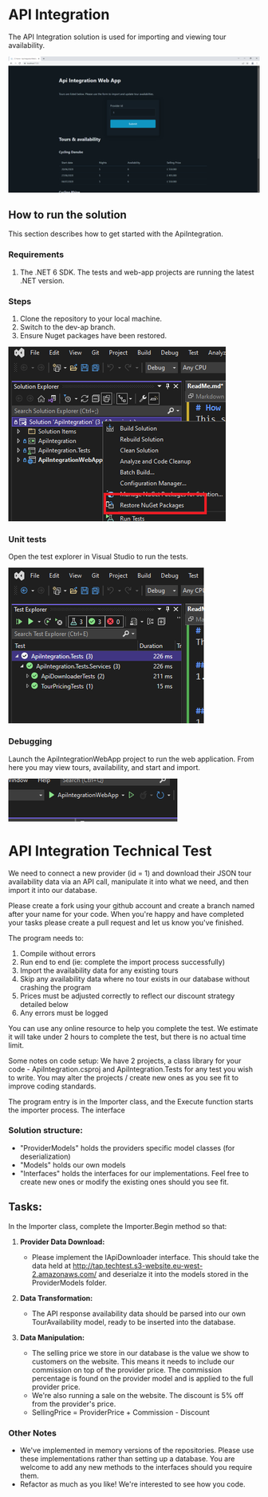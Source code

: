# API Integration

The API Integration solution is used for importing and viewing tour availability.

![Nuget restore](/Images/web-app.png)

## How to run the solution
This section describes how to get started with the ApiIntegration.

### Requirements
1. The .NET 6 SDK. The tests and web-app projects are running the latest .NET version.


### Steps
1. Clone the repository to your local machine.
2. Switch to the dev-ap branch.
3. Ensure Nuget packages have been restored.

![Nuget restore](/Images/nuget.png)

### Unit tests
Open the test explorer in Visual Studio to run the tests.

![Nuget restore](/Images/unit-tests.png)

### Debugging
Launch the ApiIntegrationWebApp project to run the web application. From here you may view tours, availability, and start and import.

![Nuget restore](/Images/launch.png)

# API Integration Technical Test

We need to connect a new provider (id = 1) and download their JSON tour availability data via an API
call, manipulate it into what we need, and then import it into our database.

Please create a fork using your github account and create a branch named after your name for your code.
When you're happy and have completed your tasks please create a pull request and let us know you've finished.

The program needs to:

1. Compile without errors
2. Run end to end (ie: complete the import process successfully)
3. Import the availability data for any existing tours
4. Skip any availability data where no tour exists in our database without crashing the program
5. Prices must be adjusted correctly to reflect our discount strategy detailed below
6. Any errors must be logged

You can use any online resource to help you complete the test. We estimate it will take under 2 hours to
complete the test, but there is no actual time limit.

Some notes on code setup:
We have 2 projects, a class library for your code - ApiIntegration.csproj and ApiIntegration.Tests for
any test you wish to write. You may alter the projects / create new ones as you see fit to improve coding standards. 

The program entry is in the Importer class, and the Execute function starts the
importer process. The interface 

### Solution structure:
- "ProviderModels" holds the providers specific model classes (for deserialization)
- "Models" holds our own models
- "Interfaces" holds the interfaces for our implementations. Feel free to create new ones
or modify the existing ones should you see fit.


## Tasks:

In the Importer class, complete the Importer.Begin method so that:
1. **Provider Data Download:**
    - Please implement the IApiDownloader interface. This should take the
    data held at http://tap.techtest.s3-website.eu-west-2.amazonaws.com/ and
    deserialze it into the models stored in the ProviderModels folder.

2. **Data Transformation:**
    - The API response availability data should be parsed into our own TourAvailability model, ready to
      be inserted into the database.
    
3. **Data Manipulation:**
    - The selling price we store in our database is the value we show to customers on the website. This means it needs
    to include our commission on top of the provider price. The commission percentage is found on the provider model
    and is applied to the full provider price.
    - We're also running a sale on the website. The discount is 5% off from the provider's price.
    - SellingPrice = ProviderPrice + Commission - Discount

### Other Notes
- We've implemented in memory versions of the repositories. Please use these implementations rather than setting up a database.
You are welcome to add any new methods to the interfaces should you require them.
- Refactor as much as you like! We're interested to see how you code.